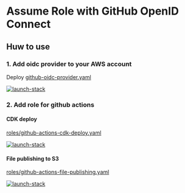 # Assume Role with GitHub OpenID Connect

## Huw to use

### 1. Add oidc provider to your AWS account

Deploy [github-oidc-provider.yaml](./github-oidc-provider.yaml)

[![launch-stack](https://s3.amazonaws.com/cloudformation-examples/cloudformation-launch-stack.png)][1]

[1]: https://console.aws.amazon.com/cloudformation/home#/stacks/new?stackName=github-oidc-provider&templateURL=https://s3.amazonaws.com/mats-toolbox/assume-role-with-github-oidc/latest/github-oidc-provider.yaml

### 2. Add role for github actions

#### CDK deploy

[roles/github-actions-cdk-deploy.yaml](./roles/github-actions-cdk-deploy.yaml)

[![launch-stack](https://s3.amazonaws.com/cloudformation-examples/cloudformation-launch-stack.png)][2]

[2]: https://console.aws.amazon.com/cloudformation/home#/stacks/new?stackName=github-actions-cdk-deploy&templateURL=https://s3.amazonaws.com/mats-toolbox/assume-role-with-github-oidc/latest/roles/github-actions-cdk-deploy.yaml

#### File publishing to S3

[roles/github-actions-file-publishing.yaml](./roles/github-actions-file-publishing.yaml)

[![launch-stack](https://s3.amazonaws.com/cloudformation-examples/cloudformation-launch-stack.png)][3]

[3]: https://console.aws.amazon.com/cloudformation/home#/stacks/new?stackName=github-actions-file-publishing&templateURL=https://s3.amazonaws.com/mats-toolbox/assume-role-with-github-oidc/latest/roles/github-actions-file-publishing.yaml
